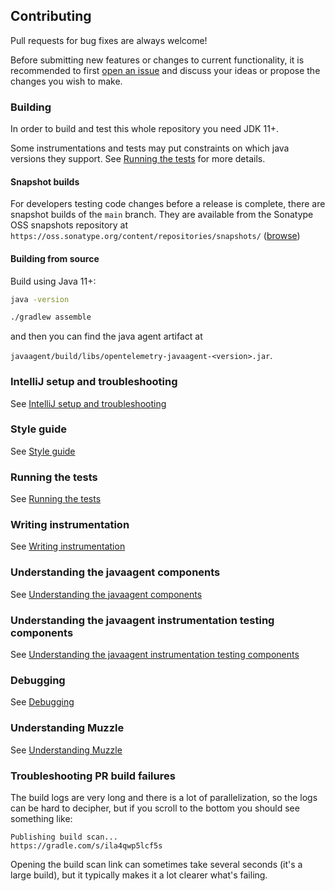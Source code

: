 ## Contributing

Pull requests for bug fixes are always welcome!

Before submitting new features or changes to current functionality, it is recommended to first
[open an issue](https://github.com/open-telemetry/opentelemetry-java-instrumentation/issues/new)
and discuss your ideas or propose the changes you wish to make.

### Building

In order to build and test this whole repository you need JDK 11+.

Some instrumentations and tests may put constraints on which java versions they support.
See [Running the tests](./docs/contributing/running-tests.md) for more details.

#### Snapshot builds

For developers testing code changes before a release is complete, there are
snapshot builds of the `main` branch. They are available from
the Sonatype OSS snapshots repository at `https://oss.sonatype.org/content/repositories/snapshots/`
([browse](https://oss.sonatype.org/content/repositories/snapshots/io/opentelemetry/))

#### Building from source

Build using Java 11+:

```bash
java -version
```

```bash
./gradlew assemble
```

and then you can find the java agent artifact at

`javaagent/build/libs/opentelemetry-javaagent-<version>.jar`.

### IntelliJ setup and troubleshooting

See [IntelliJ setup and troubleshooting](docs/contributing/intellij-setup-and-troubleshooting.md)

### Style guide

See [Style guide](docs/contributing/style-guideline.md)

### Running the tests

See [Running the tests](docs/contributing/running-tests.md)

### Writing instrumentation

See [Writing instrumentation](docs/contributing/writing-instrumentation.md)

### Understanding the javaagent components

See [Understanding the javaagent components](docs/contributing/javaagent-jar-components.md)

### Understanding the javaagent instrumentation testing components

See [Understanding the javaagent instrumentation testing components](docs/contributing/javaagent-test-infra.md)

### Debugging

See [Debugging](docs/contributing/debugging.md)

### Understanding Muzzle

See [Understanding Muzzle](docs/contributing/muzzle.md)

### Troubleshooting PR build failures

The build logs are very long and there is a lot of parallelization, so the logs can be hard to
decipher, but if you scroll to the bottom you should see something like:

```
Publishing build scan...
https://gradle.com/s/ila4qwp5lcf5s
```

Opening the build scan link can sometimes take several seconds (it's a large build), but it
typically makes it a lot clearer what's failing.
